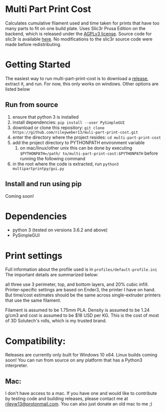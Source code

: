 # Multi Part Print Cost
Calculates cumulative filament used and time taken for prints that have too many
parts to fit on one build plate. Uses Slic3r Prusa Edition on the backend, which
is released under the [AGPLv3
license](https://github.com/prusa3d/PrusaSlicer/blob/7308017ee82abc725e5eb7aff26839d3e963b566/LICENSE).
Source code for slic3r is available
[here](https://github.com/prusa3d/PrusaSlicer). No modifications to the slic3r
source code were made before redistributing.

# Getting Started
The easiest way to run multi-part-print-cost is to download a
[release](https://github.com/rileyweber13/muli-part-print-cost/releases),
extract it, and run. For now, this only works on windows. Other options are
listed below
## Run from source
 1. ensure that python 3 is installed
 1. install dependencies: `pip install --user PySimpleGUI`
 1. download or clone this repository: `git clone
    https://github.com/rileyweber13/muli-part-print-cost.git`
 1. enter the directory where the project resides: 
    `cd multi-part-print-cost`
 1. add the project directory to PYTHONPATH environment variable
    1. on mac/linux/other unix this can be done by executing `$PYTHONPATH=/path/ to/multi-part-print-cost:$PYTHONPATH`
       before running the following command
 1. in the root where the code is extracted, run `python3
    multipartprintpy/gui.py`
## Install and run using pip
Coming soon!

# Dependencies
 * python 3 (tested on versions 3.6.2 and above)
 * PySimpleGUI

# Print settings
Full information about the profile used is in `profiles/default-profile.ini`
The important details are summarized below:

all three use 3 perimeter, top, and bottom layers, and 20% cubic infill.
Printer-specific settings are based on Ender3, the printer I have on hand. But
time/cost estimates should be the same across single-extruder printers that use
the same filament.

Filament is assumed to be 1.75mm PLA. Density is assumed to be 1.24 g/cm3 and
cost is assumed to be $18 USD per KG. This is the cost of most of 3D Solutech's
rolls, which is my trusted brand.

# Compatibility:
Releases are currently only built for Windows 10 x64. Linux builds coming soon!
You can run from source on any platform that has a Python3 interpreter.
## Mac:
I don't have access to a mac. If you have one and would like to contribute by
testing code and building releases, please contact me at
rileyw13@protonmail.com. You can also just donate an old mac to me ;)
